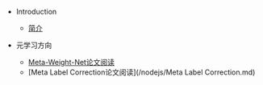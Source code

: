 - Introduction
    - [简介](README.md)

- 元学习方向
    - [Meta-Weight-Net论文阅读](/nodejs/Meta-Weight-Net.md)
    - [Meta Label Correction论文阅读](/nodejs/Meta Label Correction.md)

